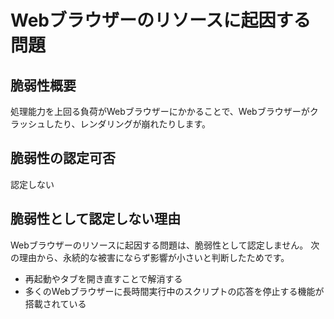 # Webブラウザーのリソースに起因する問題

## 脆弱性概要
処理能力を上回る負荷がWebブラウザーにかかることで、Webブラウザーがクラッシュしたり、レンダリングが崩れたりします。

## 脆弱性の認定可否
認定しない

## 脆弱性として認定しない理由
Webブラウザーのリソースに起因する問題は、脆弱性として認定しません。
次の理由から、永続的な被害にならず影響が小さいと判断したためです。
* 再起動やタブを開き直すことで解消する
* 多くのWebブラウザーに長時間実行中のスクリプトの応答を停止する機能が搭載されている
